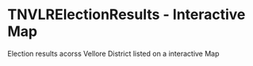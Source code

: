# TNVLRElectionResults - Interactive Map
Election results acorss Vellore District listed on a interactive Map
